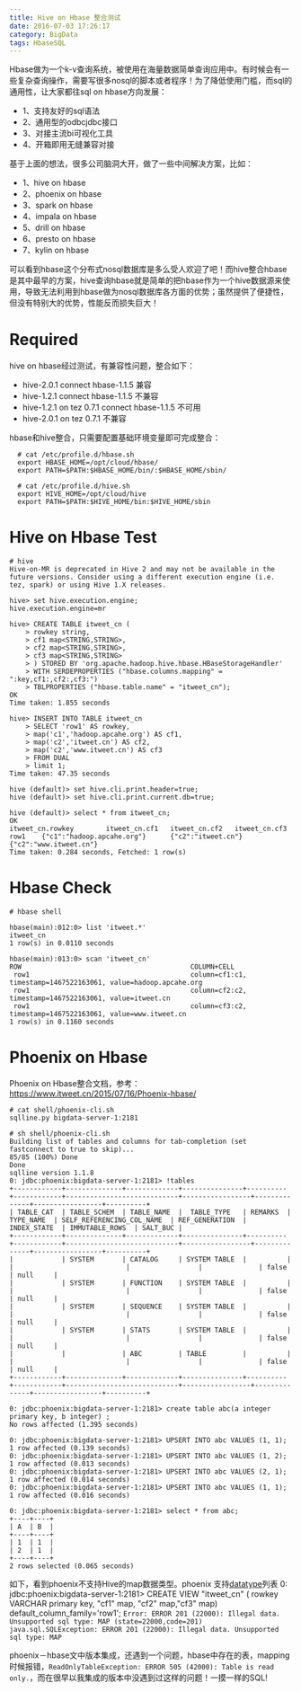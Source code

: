 ```yaml
---
title: Hive on Hbase 整合测试
date: 2016-07-03 17:26:17
category: BigData
tags: HbaseSQL
---
```

Hbase做为一个k-v查询系统，被使用在海量数据简单查询应用中。有时候会有一些复杂查询操作，需要写很多nosql的脚本或者程序！为了降低使用门槛，而sql的通用性，让大家都往sql on hbase方向发展： 
    
   * 1、支持友好的sql语法
   * 2、通用型的odbcjdbc接口
   * 3、对接主流bi可视化工具
   * 4、开箱即用无缝兼容对接

基于上面的想法，很多公司脑洞大开，做了一些中间解决方案，比如：
    
   * 1、hive on hbase 
   * 2、phoenix on hbase 
   * 3、spark on hbase  
   * 4、impala on hbase 
   * 5、drill on hbase 
   * 6、presto on hbase 
   * 7、kylin on hbase 

可以看到hbase这个分布式nosql数据库是多么受人欢迎了吧！而hive整合hbase是其中最早的方案，hive查询hbase就是简单的把hbase作为一个hive数据源来使用，导致无法利用到hbase做为nosql数据库各方面的优势；虽然提供了便捷性，但没有特别大的优势，性能反而损失巨大！

# Required
  hive on hbase经过测试，有兼容性问题，整合如下：
  + hive-2.0.1 connect hbase-1.1.5 兼容
  + hive-1.2.1 connect hbase-1.1.5 不兼容
  + hive-1.2.1 on tez 0.7.1 connect hbase-1.1.5 不可用
  + hive-2.0.1 on tez 0.7.1 不兼容
  
  hbase和hive整合，只需要配置基础环境变量即可完成整合：
  ```
    # cat /etc/profile.d/hbase.sh 
    export HBASE_HOME=/opt/cloud/hbase/
    export PATH=$PATH:$HBASE_HOME/bin/:$HBASE_HOME/sbin/

    # cat /etc/profile.d/hive.sh 
    export HIVE_HOME=/opt/cloud/hive
    export PATH=$PATH:$HIVE_HOME/bin:$HIVE_HOME/sbin
  ```

# Hive on Hbase Test
```
# hive
Hive-on-MR is deprecated in Hive 2 and may not be available in the future versions. Consider using a different execution engine (i.e. tez, spark) or using Hive 1.X releases.

hive> set hive.execution.engine;
hive.execution.engine=mr

hive> CREATE TABLE itweet_cn (
    > rowkey string,
    > cf1 map<STRING,STRING>,
    > cf2 map<STRING,STRING>,
    > cf3 map<STRING,STRING>
    > ) STORED BY 'org.apache.hadoop.hive.hbase.HBaseStorageHandler'
    > WITH SERDEPROPERTIES ("hbase.columns.mapping" = ":key,cf1:,cf2:,cf3:")
    > TBLPROPERTIES ("hbase.table.name" = "itweet_cn");
OK
Time taken: 1.855 seconds

hive> INSERT INTO TABLE itweet_cn
    > SELECT 'row1' AS rowkey,
    > map('c1','hadoop.apcahe.org') AS cf1,
    > map('c2','itweet.cn') AS cf2,
    > map('c2','www.itweet.cn') AS cf3 
    > FROM DUAL 
    > limit 1;
Time taken: 47.35 seconds

hive (default)> set hive.cli.print.header=true;
hive (default)> set hive.cli.print.current.db=true;

hive (default)> select * from itweet_cn;
OK
itweet_cn.rowkey        itweet_cn.cf1   itweet_cn.cf2   itweet_cn.cf3
row1    {"c1":"hadoop.apcahe.org"}      {"c2":"itweet.cn"}      {"c2":"www.itweet.cn"}
Time taken: 0.284 seconds, Fetched: 1 row(s)
```

# Hbase Check
```
# hbase shell

hbase(main):012:0> list 'itweet.*'
itweet_cn                                                                 
1 row(s) in 0.0110 seconds

hbase(main):013:0> scan 'itweet_cn'
ROW                                          COLUMN+CELL                                                                                                                      
 row1                                        column=cf1:c1, timestamp=1467522163061, value=hadoop.apcahe.org                                                                  
 row1                                        column=cf2:c2, timestamp=1467522163061, value=itweet.cn                                                                          
 row1                                        column=cf3:c2, timestamp=1467522163061, value=www.itweet.cn                                                                      
1 row(s) in 0.1160 seconds
```

# Phoenix on Hbase
 Phoenix on Hbase整合文档，参考：https://www.itweet.cn/2015/07/16/Phoenix-hbase/
```
# cat shell/phoenix-cli.sh 
sqlline.py bigdata-server-1:2181

# sh shell/phoenix-cli.sh 
Building list of tables and columns for tab-completion (set fastconnect to true to skip)...
85/85 (100%) Done
Done
sqlline version 1.1.8
0: jdbc:phoenix:bigdata-server-1:2181> !tables
+------------+--------------+-------------+---------------+----------+------------+----------------------------+-----------------+--------------+-----------------+----------+
| TABLE_CAT  | TABLE_SCHEM  | TABLE_NAME  |  TABLE_TYPE   | REMARKS  | TYPE_NAME  | SELF_REFERENCING_COL_NAME  | REF_GENERATION  | INDEX_STATE  | IMMUTABLE_ROWS  | SALT_BUC |
+------------+--------------+-------------+---------------+----------+------------+----------------------------+-----------------+--------------+-----------------+----------+
|            | SYSTEM       | CATALOG     | SYSTEM TABLE  |          |            |                            |                 |              | false           | null     |
|            | SYSTEM       | FUNCTION    | SYSTEM TABLE  |          |            |                            |                 |              | false           | null     |
|            | SYSTEM       | SEQUENCE    | SYSTEM TABLE  |          |            |                            |                 |              | false           | null     |
|            | SYSTEM       | STATS       | SYSTEM TABLE  |          |            |                            |                 |              | false           | null     |
|            |              | ABC         | TABLE         |          |            |                            |                 |              | false           | null     |
+------------+--------------+-------------+---------------+----------+------------+----------------------------+-----------------+--------------+-----------------+----------+

0: jdbc:phoenix:bigdata-server-1:2181> create table abc(a integer primary key, b integer) ; 
No rows affected (1.395 seconds)

0: jdbc:phoenix:bigdata-server-1:2181> UPSERT INTO abc VALUES (1, 1); 
1 row affected (0.139 seconds)
0: jdbc:phoenix:bigdata-server-1:2181> UPSERT INTO abc VALUES (1, 2); 
1 row affected (0.013 seconds)
0: jdbc:phoenix:bigdata-server-1:2181> UPSERT INTO abc VALUES (2, 1); 
1 row affected (0.014 seconds)
0: jdbc:phoenix:bigdata-server-1:2181> UPSERT INTO abc VALUES (1, 1); 
1 row affected (0.016 seconds)

0: jdbc:phoenix:bigdata-server-1:2181> select * from abc;
+----+----+
| A  | B  |
+----+----+
| 1  | 1  |
| 2  | 1  |
+----+----+
2 rows selected (0.065 seconds)
```

如下，看到phoenix不支持Hive的map数据类型。phoenix 支持[datatype](http://phoenix.apache.org/language/datatypes.html)列表
0: jdbc:phoenix:bigdata-server-1:2181>  CREATE VIEW "itweet_cn" ( rowkey VARCHAR primary key, "cf1" map, "cf2" map,"cf3" map) default_column_family='row1';
`Error: ERROR 201 (22000): Illegal data. Unsupported sql type: MAP (state=22000,code=201)`
`java.sql.SQLException: ERROR 201 (22000): Illegal data. Unsupported sql type: MAP`

phoenix－hbase文中版本集成，还遇到一个问题，hbase中存在的表，mapping时候报错，`ReadOnlyTableException: ERROR 505 (42000): Table is read only.`，而在很早以我集成的版本中没遇到过这样的问题！一摸一样的SQL!

